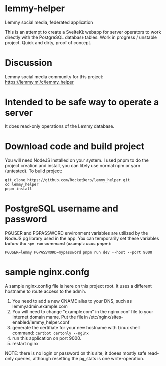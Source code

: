 # lemmy-helper

Lemmy social media, federated application

This is an attempt to create a SvelteKit webapp for server operators to work directly with the PostgreSQL database tables. Work in progress / unstable project. Quick and dirty, proof of concept.

# Discussion

Lemmy social media community for this project: https://lemmy.ml/c/lemmy_helper

# Intended to be safe way to operate a server

It does read-only operations of the Lemmy database.

# Download code and build project

You will need NodeJS installed on your system. I used pnpm to do the project creation and install, you can likely use normal npm or yarn (untested). To build project:

```
git clone https://github.com/RocketDerp/lemmy_helper.git
cd lemmy_helper
pnpm install
```

# PostgreSQL username and password

PGUSER and PGPASSWORD environment variables are utilized by the NodeJS pg library used in the app. You can temporarily set these variables before the `npm run` command (example uses pnpm):

`PGUSER=lemmy PGPASSWORD=mypassword pnpm run dev --host --port 9000`


# sample nginx.confg

A sample nginx.config file is here on this project root. It uses a different hostname to route access to the admin.

1. You need to add a new CNAME alias to your DNS, such as lemmyadmin.example.com
2. You will need to change "example.com" in the nginx.conf file to your Internet domain mame. Put the file in /etc/nginx/sites-enabled/lemmy_helper.conf
3. generate the certifiate for your new hostname with Linux shell command: `certbot certonly --nginx`
4. run this application on port 9000.
5. restart nginx

NOTE: there is no login or password on this site, it doees mostly safe read-only queries, although resetting the pg_stats is one write-operation.

